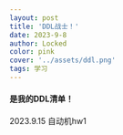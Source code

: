 ```yaml
---
layout: post
title: 'DDL战士！'
date: 2023-9-8
author: Locked
color: pink
cover: '../assets/ddl.png'
tags: 学习
---
```


#### 是我的DDL清单！

2023.9.15 自动机hw1